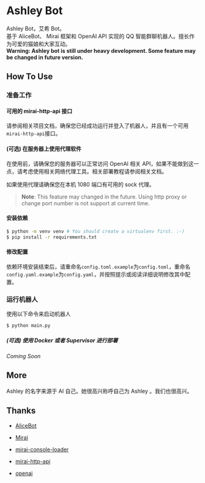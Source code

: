 # Ashley Bot
Ashley Bot，艾希 Bot。   
基于 AliceBot、 Mirai 框架和 OpenAI API 实现的 QQ 智能群聊机器人。擅长作为可爱的猫娘和大家互动。  
**Warning: Ashley bot is still under heavy development. Some feature may be changed in future version.**

## How To Use

### 准备工作

#### 可用的 mirai-http-api 接口

请参阅相关项目文档，确保您已经成功运行并登入了机器人，并且有一个可用 `mirai-http-api`接口。

#### (可选) 在服务器上使用代理软件

在使用前，请确保您的服务器可以正常访问 OpenAI 相关 API，如果不能做到这一点，请考虑使用相关网络代理工具。相关部署教程请参阅相关文档。

如果使用代理请确保您在本机 1080 端口有可用的 sock 代理。

> **Note**: This feature may changed in the future. Using http proxy or change port number is not support at current time.

#### 安装依赖

```bash
$ python -m venv venv # You should create a virtualenv first. :-)
$ pip install -r requirements.txt
```

#### 修改配置

依赖环境安装结束后，请重命名`config.toml.example`为`config.toml`，重命名`config.yaml.example`为`config.yaml`，并按照提示或阅读详细说明修改其中配置。

### 运行机器人

使用以下命令来启动机器人

```bash
$ python main.py
```

##### (可选) 使用 Docker 或者 Supervisor 进行部署

*Coming Soon*

## More

Ashley 的名字来源于 AI 自己。她很高兴称呼自己为 Ashley 。我们也很高兴。

## Thanks
- [AliceBot]()

- [Mirai]()

- [mirai-console-loader]()

- [mirai-http-api]()
- [openai]()